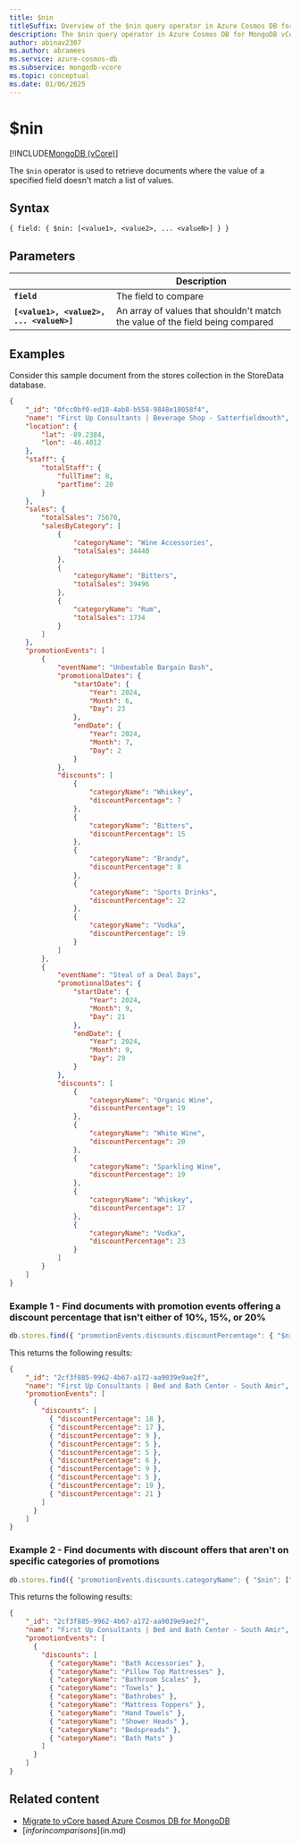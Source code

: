 ```yaml
---
title: $nin
titleSuffix: Overview of the $nin query operator in Azure Cosmos DB for MongoDB vCore
description: The $nin query operator in Azure Cosmos DB for MongoDB vCore returns documents where the value of a field doesn't match a list of values
author: abinav2307
ms.author: abramees
ms.service: azure-cosmos-db
ms.subservice: mongodb-vcore
ms.topic: conceptual
ms.date: 01/06/2025
---
```


# $nin

[!INCLUDE[MongoDB (vCore)](~/reusable-content/ce-skilling/azure/includes/cosmos-db/includes/appliesto-mongodb-vcore.md)]

The `$nin` operator is used to retrieve documents where the value of a specified field doesn't match a list of values.

## Syntax

```mongodb
{ field: { $nin: [<value1>, <value2>, ... <valueN>] } }
```

## Parameters

| | Description |
| --- | --- |
| **`field`** | The field to compare|
| **`[<value1>, <value2>, ... <valueN>]`** | An array of values that shouldn't match the value of the field being compared|

## Examples
Consider this sample document from the stores collection in the StoreData database.

```json
{
    "_id": "0fcc0bf0-ed18-4ab8-b558-9848e18058f4",
    "name": "First Up Consultants | Beverage Shop - Satterfieldmouth",
    "location": {
        "lat": -89.2384,
        "lon": -46.4012
    },
    "staff": {
        "totalStaff": {
            "fullTime": 8,
            "partTime": 20
        }
    },
    "sales": {
        "totalSales": 75670,
        "salesByCategory": [
            {
                "categoryName": "Wine Accessories",
                "totalSales": 34440
            },
            {
                "categoryName": "Bitters",
                "totalSales": 39496
            },
            {
                "categoryName": "Rum",
                "totalSales": 1734
            }
        ]
    },
    "promotionEvents": [
        {
            "eventName": "Unbeatable Bargain Bash",
            "promotionalDates": {
                "startDate": {
                    "Year": 2024,
                    "Month": 6,
                    "Day": 23
                },
                "endDate": {
                    "Year": 2024,
                    "Month": 7,
                    "Day": 2
                }
            },
            "discounts": [
                {
                    "categoryName": "Whiskey",
                    "discountPercentage": 7
                },
                {
                    "categoryName": "Bitters",
                    "discountPercentage": 15
                },
                {
                    "categoryName": "Brandy",
                    "discountPercentage": 8
                },
                {
                    "categoryName": "Sports Drinks",
                    "discountPercentage": 22
                },
                {
                    "categoryName": "Vodka",
                    "discountPercentage": 19
                }
            ]
        },
        {
            "eventName": "Steal of a Deal Days",
            "promotionalDates": {
                "startDate": {
                    "Year": 2024,
                    "Month": 9,
                    "Day": 21
                },
                "endDate": {
                    "Year": 2024,
                    "Month": 9,
                    "Day": 29
                }
            },
            "discounts": [
                {
                    "categoryName": "Organic Wine",
                    "discountPercentage": 19
                },
                {
                    "categoryName": "White Wine",
                    "discountPercentage": 20
                },
                {
                    "categoryName": "Sparkling Wine",
                    "discountPercentage": 19
                },
                {
                    "categoryName": "Whiskey",
                    "discountPercentage": 17
                },
                {
                    "categoryName": "Vodka",
                    "discountPercentage": 23
                }
            ]
        }
    ]
}
```

### Example 1 - Find documents with promotion events offering a discount percentage that isn't either of 10%, 15%, or 20%

```javascript
db.stores.find({ "promotionEvents.discounts.discountPercentage": { "$nin": [10, 15, 20] }}, {"name": 1, "promotionEvents.discounts.discountPercentage": 1}, {"limit": 1})
```

This returns the following results:
```json
{
    "_id": "2cf3f885-9962-4b67-a172-aa9039e9ae2f",
    "name": "First Up Consultants | Bed and Bath Center - South Amir",
    "promotionEvents": [
      {
        "discounts": [
          { "discountPercentage": 18 },
          { "discountPercentage": 17 },
          { "discountPercentage": 9 },
          { "discountPercentage": 5 },
          { "discountPercentage": 5 },
          { "discountPercentage": 6 },
          { "discountPercentage": 9 },
          { "discountPercentage": 5 },
          { "discountPercentage": 19 },
          { "discountPercentage": 21 }
        ]
      }
    ]
}
```

### Example 2 - Find documents with discount offers that aren't on specific categories of promotions

```javascript
db.stores.find({ "promotionEvents.discounts.categoryName": { "$nin": ["Smoked Salmon", "Anklets"] }}, {"name": 1, "promotionEvents.discounts.categoryName": 1}, {"limit": 1})
```

This returns the following results:
```json
{
    "_id": "2cf3f885-9962-4b67-a172-aa9039e9ae2f",
    "name": "First Up Consultants | Bed and Bath Center - South Amir",
    "promotionEvents": [
      {
        "discounts": [
          { "categoryName": "Bath Accessories" },
          { "categoryName": "Pillow Top Mattresses" },
          { "categoryName": "Bathroom Scales" },
          { "categoryName": "Towels" },
          { "categoryName": "Bathrobes" },
          { "categoryName": "Mattress Toppers" },
          { "categoryName": "Hand Towels" },
          { "categoryName": "Shower Heads" },
          { "categoryName": "Bedspreads" },
          { "categoryName": "Bath Mats" }
        ]
      }
    ]
}
```

## Related content

- [Migrate to vCore based Azure Cosmos DB for MongoDB](https://aka.ms/migrate-to-azure-cosmosdb-for-mongodb-vcore)
- [$in for in comparisons]($in.md)
